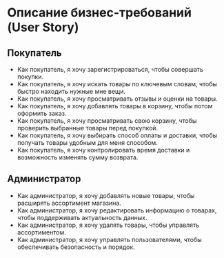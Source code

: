 # Описание бизнес-требований (User Story)

## Покупатель
- Как покупатель, я хочу зарегистрироваться, чтобы совершать покупки.
- Как покупатель, я хочу искать товары по ключевым словам, чтобы быстро находить нужные мне вещи.
- Как покупатель, я хочу просматривать отзывы и оценки на товары.
- Как покупатель, я хочу добавлять товары в корзину, чтобы потом оформить заказ.
- Как покупатель, я хочу просматривать свою корзину, чтобы проверить выбранные товары перед покупкой.
- Как покупатель, я хочу выбирать способ оплаты и доставки, чтобы получать товары удобным для меня способом.
- Как покупатель, я хочу контролировать время доставки и возможность изменять сумму возврата.

## Администратор
- Как администратор, я хочу добавлять новые товары, чтобы расширять ассортимент магазина.
- Как администратор, я хочу редактировать информацию о товарах, чтобы поддерживать актуальность данных.
- Как администратор, я хочу удалять товары, чтобы управлять ассортиментом.
- Как администратор, я хочу управлять пользователями, чтобы обеспечивать безопасность и порядок.
